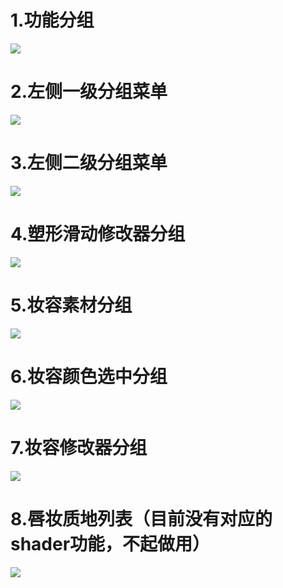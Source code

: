 # 1.功能分组
![](https://cdn.nlark.com/yuque/0/2025/png/35803056/1736930122875-6d1feb46-dc38-4c10-8839-cd791a98bed0.png)

# 2.左侧一级分组菜单
![](https://cdn.nlark.com/yuque/0/2025/png/35803056/1736930225451-df0c0b50-06a3-440e-8ec5-3bca57adf1d0.png)

# 3.左侧二级分组菜单
![](https://cdn.nlark.com/yuque/0/2025/png/35803056/1736930316956-f60d52cf-9628-49f1-8bb2-838457e09e51.png)

# 4.塑形滑动修改器分组
![](https://cdn.nlark.com/yuque/0/2025/png/35803056/1736930525896-f6558a08-a923-4b09-aa7e-c8e64bbf7bdc.png)

# 5.妆容素材分组
![](https://cdn.nlark.com/yuque/0/2025/png/35803056/1739179638118-7ef6d52e-42be-4619-93fb-ad78832e285b.png)

# 6.妆容颜色选中分组
![](https://cdn.nlark.com/yuque/0/2025/png/35803056/1739179729771-b1ce8183-96a4-4f13-9f93-ba5155071f9d.png)

# 7.妆容修改器分组
![](https://cdn.nlark.com/yuque/0/2025/png/35803056/1736931586005-3fa12ae7-cc4a-466b-a4a1-c99bef423e71.png)

# 8.唇妆质地列表（目前没有对应的shader功能，不起做用）
![](https://cdn.nlark.com/yuque/0/2025/png/35803056/1736931631018-ea89de92-4ed3-4c0e-80c4-a030f87e4385.png)


